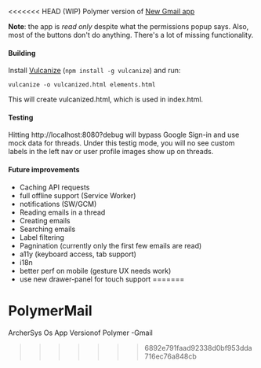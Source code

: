 <<<<<<< HEAD
(WIP) Polymer version of [New Gmail app](http://gmailblog.blogspot.com/2014/11/a-more-modern-gmail-app-for-android.html)

**Note**: the app is *read only* despite what the permissions popup says. Also, most of the buttons don't do anything. There's a lot of missing functionality.

#### Building

Install [Vulcanize](https://github.com/polymer/vulcanize) (`npm install -g vulcanize`) and run:

    vulcanize -o vulcanized.html elements.html

This will create vulcanized.html, which is used in index.html.

#### Testing

Hitting http://localhost:8080?debug will bypass Google Sign-in and use mock data for threads. Under this
testig mode, you will no see custom labels in the left nav or user profile images show up on threads.

#### Future improvements

- Caching API requests
- full offline support (Service Worker)
- notifications (SW/GCM)
- Reading emails in a thread
- Creating emails
- Searching emails
- Label filtering
- Pagnination (currently only the first few emails are read)
- a11y (keyboard access, tab support)
- i18n
- better perf on mobile (gesture UX needs work)
- use new drawer-panel for touch support
=======
# PolymerMail
ArcherSys Os App Versionof Polymer -Gmail
>>>>>>> 6892e791faad92338d0bf953dda716ec76a848cb
